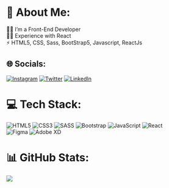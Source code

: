 # 💫 About Me:
👨‍💻 I’m a Front-End Developer<br>👨‍💻 Experience with React<br>⚡ HTML5, CSS, Sass, BootStrap5, Javascript, ReactJs


## 🌐 Socials:
[![Instagram](https://img.shields.io/badge/Instagram-%23E4405F.svg?logo=Instagram&logoColor=white)](https://instagram.com/tposhofficial) [![Twitter](https://img.shields.io/badge/Twitter-%231DA1F2.svg?logo=Twitter&logoColor=white)](https://twitter.com/tposhofficial) [![LinkedIn](https://img.shields.io/badge/LinkedIn-%230077B5.svg?logo=linkedin&logoColor=white)](https://linkedin.com/in/solomonwole)

# 💻 Tech Stack: 
![HTML5](https://img.shields.io/badge/html5-%23E34F26.svg?style=for-the-badge&logo=html5&logoColor=white) ![CSS3](https://img.shields.io/badge/css3-%231572B6.svg?style=for-the-badge&logo=css3&logoColor=white) ![SASS](https://img.shields.io/badge/SASS-hotpink.svg?style=for-the-badge&logo=SASS&logoColor=white) ![Bootstrap](https://img.shields.io/badge/bootstrap-%23563D7C.svg?style=for-the-badge&logo=bootstrap&logoColor=white) ![JavaScript](https://img.shields.io/badge/javascript-%23323330.svg?style=for-the-badge&logo=javascript&logoColor=%23F7DF1E) ![React](https://img.shields.io/badge/react-%2320232a.svg?style=for-the-badge&logo=react&logoColor=%2361DAFB) <br> ![Figma](https://img.shields.io/badge/figma-%23F24E1E.svg?style=for-the-badge&logo=figma&logoColor=white) ![Adobe XD](https://img.shields.io/badge/Adobe%20XD-470137?style=for-the-badge&logo=Adobe%20XD&logoColor=#FF61F6) 
# 📊 GitHub Stats:
![](https://github-readme-stats.vercel.app/api/top-langs/?username=Solomonwole&theme=radical&hide_border=false&include_all_commits=false&count_private=false&layout=compact)



